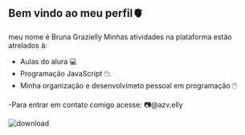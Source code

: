 ## Bem vindo ao meu perfil🫀
meu nome é Bruna Grazielly
Minhas atividades na plataforma estão atrelados à: 

- Aulas do alura 💻
- Programação JavaScript 🖱️:
- Minha organização e desenvolvimeto pessoal em programação 🖱️

 -Para entrar em contato comigo acesse:
 📷@azv.elly
  
![download](https://github.com/bruna-grazielly/bruna-grazielly./assets/172427620/e1b349cb-b062-4769-8b27-c01ffc50f2fe)
